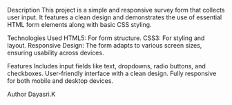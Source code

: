 Description
  This project is a simple and responsive survey form that collects user input. It features a clean design and demonstrates the use of essential HTML form elements along with basic CSS styling.

Technologies Used
  HTML5: For form structure.
  CSS3: For styling and layout.
  Responsive Design: The form adapts to various screen sizes, ensuring usability across devices.

Features
  Includes input fields like text, dropdowns, radio buttons, and checkboxes.
  User-friendly interface with a clean design.
  Fully responsive for both mobile and desktop devices.

Author
Dayasri.K
